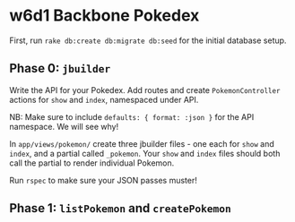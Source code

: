 # w6d1 Backbone Pokedex

First, run `rake db:create db:migrate db:seed` for the initial
database setup.

## Phase 0: `jbuilder`

Write the API for your Pokedex. Add routes and create `PokemonController` actions for `show` and `index`, namespaced under API.  

NB: Make sure to include `defaults: { format: :json }` for the API namespace. We will see why!  

In `app/views/pokemon/` create three jbuilder files - one each for `show` and `index`, and a partial called `_pokemon`. Your `show` and `index` files should both call the partial to render individual Pokemon.  

Run `rspec` to make sure your JSON passes muster!

## Phase 1: `listPokemon` and `createPokemon`

